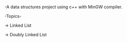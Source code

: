 -A data structures project using c++ with MinGW compiler.

-Topics-

-> Linked List

-> Doubly Linked List
